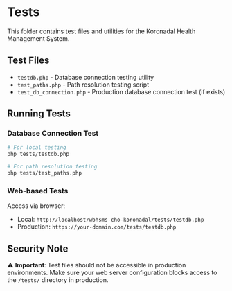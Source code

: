 # Tests

This folder contains test files and utilities for the Koronadal Health Management System.

## Test Files

- `testdb.php` - Database connection testing utility
- `test_paths.php` - Path resolution testing script
- `test_db_connection.php` - Production database connection test (if exists)

## Running Tests

### Database Connection Test
```bash
# For local testing
php tests/testdb.php

# For path resolution testing  
php tests/test_paths.php
```

### Web-based Tests
Access via browser:
- Local: `http://localhost/wbhsms-cho-koronadal/tests/testdb.php`
- Production: `https://your-domain.com/tests/testdb.php`

## Security Note

⚠️ **Important**: Test files should not be accessible in production environments. Make sure your web server configuration blocks access to the `/tests/` directory in production.